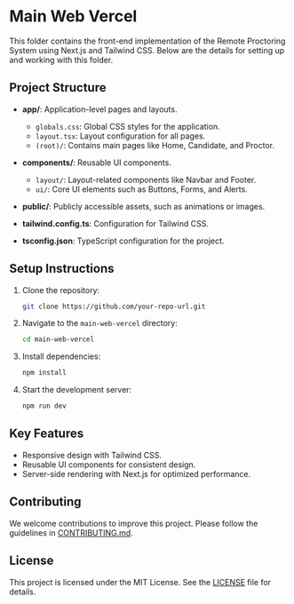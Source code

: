 # Main Web Vercel

This folder contains the front-end implementation of the Remote Proctoring System using Next.js and Tailwind CSS. Below are the details for setting up and working with this folder.

## Project Structure

- **app/**: Application-level pages and layouts.
  - `globals.css`: Global CSS styles for the application.
  - `layout.tsx`: Layout configuration for all pages.
  - `(root)/`: Contains main pages like Home, Candidate, and Proctor.

- **components/**: Reusable UI components.
  - `layout/`: Layout-related components like Navbar and Footer.
  - `ui/`: Core UI elements such as Buttons, Forms, and Alerts.

- **public/**: Publicly accessible assets, such as animations or images.

- **tailwind.config.ts**: Configuration for Tailwind CSS.

- **tsconfig.json**: TypeScript configuration for the project.

## Setup Instructions

1. Clone the repository:

   ```bash
   git clone https://github.com/your-repo-url.git
   ```

2. Navigate to the `main-web-vercel` directory:

   ```bash
   cd main-web-vercel
   ```

3. Install dependencies:

   ```bash
   npm install
   ```

4. Start the development server:

   ```bash
   npm run dev
   ```

## Key Features

- Responsive design with Tailwind CSS.
- Reusable UI components for consistent design.
- Server-side rendering with Next.js for optimized performance.

## Contributing

We welcome contributions to improve this project. Please follow the guidelines in [CONTRIBUTING.md](../CONTRIBUTING.md).

## License

This project is licensed under the MIT License. See the [LICENSE](../LICENSE) file for details.
